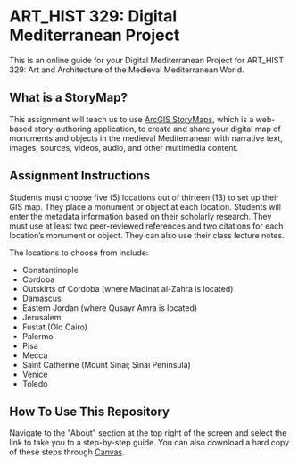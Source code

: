 # ART_HIST 329: Digital Mediterranean Project

This is an online guide for your Digital Mediterranean Project for ART_HIST 329: Art and Architecture of the Medieval Mediterranean World.

## What is a StoryMap? 

This assignment will teach us to use [ArcGIS StoryMaps](https://www.esri.com/en-us/arcgis/products/arcgis-storymaps/overview), which is a web-based story-authoring application, to create and share your digital map of monuments and objects in the medieval Mediterranean with narrative text, images, sources, videos, audio, and other multimedia content. 

## Assignment Instructions

Students must choose five (5) locations out of thirteen (13) to set up their GIS map. They place a monument or object at each location. Students will enter the metadata information based on their scholarly research. They must use at least two peer-reviewed references and two citations for each location’s monument or object. They can also use their class lecture notes. 

The locations to choose from include: 
-    Constantinople
-    Cordoba
-    Outskirts of Cordoba (where Madinat al-Zahra is located)
-    Damascus
-    Eastern Jordan (where Qusayr Amra is located)
-    Jerusalem
-    Fustat (Old Cairo)
-    Palermo
-    Pisa
-    Mecca
-    Saint Catherine (Mount Sinai; Sinai Peninsula)
-    Venice
-    Toledo 

## How To Use This Repository

Navigate to the "About" section at the top right of the screen and select the link to take you to a step-by-step guide. You can also download a hard copy of these steps through [Canvas](https://www.it.northwestern.edu/support/login/canvas.html). 
